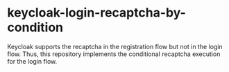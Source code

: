 # keycloak-login-recaptcha-by-condition
Keycloak supports the recaptcha in the registration flow but not in the login flow. Thus, this repository implements the conditional recaptcha execution  for the login flow.
